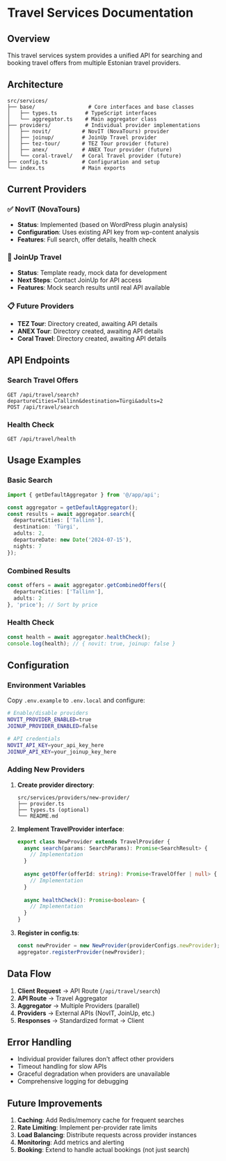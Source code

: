 # Travel Services Documentation

## Overview

This travel services system provides a unified API for searching and booking travel offers from multiple Estonian travel providers.

## Architecture

```
src/services/
├── base/                 # Core interfaces and base classes
│   ├── types.ts         # TypeScript interfaces
│   └── aggregator.ts    # Main aggregator class
├── providers/           # Individual provider implementations
│   ├── novit/          # NovIT (NovaTours) provider
│   ├── joinup/         # JoinUp Travel provider
│   ├── tez-tour/       # TEZ Tour provider (future)
│   ├── anex/           # ANEX Tour provider (future)
│   └── coral-travel/   # Coral Travel provider (future)
├── config.ts           # Configuration and setup
└── index.ts            # Main exports
```

## Current Providers

### ✅ NovIT (NovaTours)
- **Status**: Implemented (based on WordPress plugin analysis)
- **Configuration**: Uses existing API key from wp-content analysis
- **Features**: Full search, offer details, health check

### 🚧 JoinUp Travel
- **Status**: Template ready, mock data for development
- **Next Steps**: Contact JoinUp for API access
- **Features**: Mock search results until real API available

### 📋 Future Providers
- **TEZ Tour**: Directory created, awaiting API details
- **ANEX Tour**: Directory created, awaiting API details  
- **Coral Travel**: Directory created, awaiting API details

## API Endpoints

### Search Travel Offers
```
GET /api/travel/search?departureCities=Tallinn&destination=Türgi&adults=2
POST /api/travel/search
```

### Health Check
```
GET /api/travel/health
```

## Usage Examples

### Basic Search
```typescript
import { getDefaultAggregator } from '@/app/api';

const aggregator = getDefaultAggregator();
const results = await aggregator.search({
  departureCities: ['Tallinn'],
  destination: 'Türgi',
  adults: 2,
  departureDate: new Date('2024-07-15'),
  nights: 7
});
```

### Combined Results
```typescript
const offers = await aggregator.getCombinedOffers({
  departureCities: ['Tallinn'],
  adults: 2
}, 'price'); // Sort by price
```

### Health Check
```typescript
const health = await aggregator.healthCheck();
console.log(health); // { novit: true, joinup: false }
```

## Configuration

### Environment Variables
Copy `.env.example` to `.env.local` and configure:

```bash
# Enable/disable providers
NOVIT_PROVIDER_ENABLED=true
JOINUP_PROVIDER_ENABLED=false

# API credentials
NOVIT_API_KEY=your_api_key_here
JOINUP_API_KEY=your_joinup_key_here
```

### Adding New Providers

1. **Create provider directory**:
   ```
   src/services/providers/new-provider/
   ├── provider.ts
   ├── types.ts (optional)
   └── README.md
   ```

2. **Implement TravelProvider interface**:
   ```typescript
   export class NewProvider extends TravelProvider {
     async search(params: SearchParams): Promise<SearchResult> {
       // Implementation
     }
     
     async getOffer(offerId: string): Promise<TravelOffer | null> {
       // Implementation
     }
     
     async healthCheck(): Promise<boolean> {
       // Implementation
     }
   }
   ```

3. **Register in config.ts**:
   ```typescript
   const newProvider = new NewProvider(providerConfigs.newProvider);
   aggregator.registerProvider(newProvider);
   ```

## Data Flow

1. **Client Request** → API Route (`/api/travel/search`)
2. **API Route** → Travel Aggregator
3. **Aggregator** → Multiple Providers (parallel)
4. **Providers** → External APIs (NovIT, JoinUp, etc.)
5. **Responses** → Standardized format → Client

## Error Handling

- Individual provider failures don't affect other providers
- Timeout handling for slow APIs
- Graceful degradation when providers are unavailable
- Comprehensive logging for debugging

## Future Improvements

1. **Caching**: Add Redis/memory cache for frequent searches
2. **Rate Limiting**: Implement per-provider rate limits
3. **Load Balancing**: Distribute requests across provider instances
4. **Monitoring**: Add metrics and alerting
5. **Booking**: Extend to handle actual bookings (not just search)
